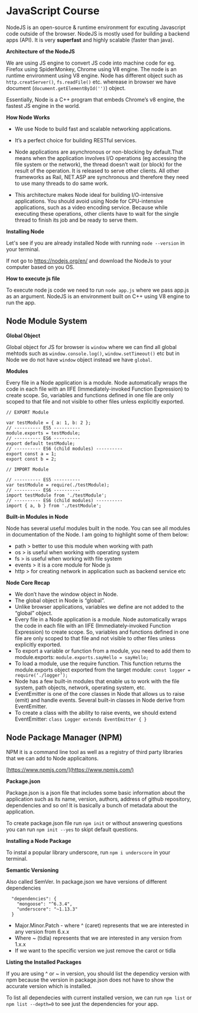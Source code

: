 # JavaScript Course

NodeJS is an open-source & runtime environment for excuting Javascript code outside of the browser. NodeJS is mostly used for building a backend apps (API). It is very <b>superfast</b> and highly scalable (faster than java).

<b>Architecture of the NodeJS</b>

We are using JS engine to convert JS code into machine code for eg. Firefox using SpiderMonkey, Chrome using V8 engine. The node is an runtime environment using V8 engine. Node has different object such as `http.creatServer()`, `fs.readFile()` etc. wherease in browser we have document (`document.getElementById('')`) object.

Essentially, Node is a C++ program that embeds Chrome’s v8 engine, the fastest JS engine in the world.

<b>How Node Works</b>

- We use Node to build fast and scalable networking applications.

- It’s a perfect choice for building RESTful services.

- Node applications are asynchronous or non-blocking by default.That means when the application involves I/O operations (eg accessing the file system or the network), the thread doesn’t wait (or block) for the result of the operation. It is released to serve other clients. All other frameworks as Rail, NET.ASP are synchronous and therefore they need to use many threads to do same work.

- This architecture makes Node ideal for building I/O-intensive applications. You should avoid using Node for CPU-intensive applications, such as a video encoding service. Because while executing these operations, other clients have to wait for the single thread to finish its job and be ready to serve them.  

<b>Installing Node</b>

Let's see if you are already installed Node with running `node --version` in your terminal.

If not go to https://nodejs.org/en/ and download the NodeJs to your computer based on you OS.

<b>How to execute js file</b>

To execute node js code we need to run `node app.js` where we pass app.js as an argument. NodeJS is an environment built on C++ using V8 engine to run the app.

## Node Module System

<b>Global Object</b>

Global object for JS for browser is `window` where we can find all global mehtods such as `window.console.log()`, `window.setTimeout()` etc but in Node we do not have `window` object instead we have `global`.

<b>Modules</b>

Every file in a Node application is a module. Node automatically wraps the code in each file with an IIFE (Immediately-invoked Function Expression) to create scope. So, variables and functions defined in one file are only scoped to that file and not visible to other files unless explicitly exported.

```
// EXPORT Module

var testModule = { a: 1, b: 2 };
// ---------- ES5 ----------
module.exports = testModule;
// ---------- ES6 ----------
export default testModule;
// ---------- ES6 (child modules) ----------
export const a = 1;
export const b = 2;
```

```
// IMPORT Module

// ---------- ES5 ----------
var testModule = require(./testModule);
// ---------- ES6 ----------
import testModule from './testModule';
// ---------- ES6 (child modules) ----------
import { a, b } from './testModule';
```

<b>Built-in Modules in Node</b>

Node has several useful modules built in the node. You can see all modules in documentation of the Node. I am going to highlight some of them below:

- path > better to use this module when working with path
- os > is useful when working with operating system
- fs > is useful when working with file system
- events > it is a core module for Node js 
- http > for creating network in application such as backend service etc

<b>Node Core Recap</b>

- We don’t have the window object in Node. 
- The global object in Node is “global”. 
- Unlike browser applications, variables we define are not added to the “global” object.
- Every file in a Node application is a module. Node automatically wraps the code in each file with an IIFE (Immediately-invoked Function Expression) to create scope. So, variables and functions defined in one file are only scoped to that file and not visible to other files unless explicitly exported.
- To export a variable or function from a module, you need to add them to module.exports: `module.exports.sayHello = sayHello;`
- To load a module, use the require function. This function returns the module.exports object exported from the target module: `const logger = require(‘./logger’);` 
- Node has a few built-in modules that enable us to work with the file system, path objects, network, operating system, etc. 
- EventEmitter is one of the core classes in Node that allows us to raise (emit) and handle events. Several built-in classes in Node derive from EventEmitter.
- To create a class with the ability to raise events, we should extend EventEmitter: `class Logger extends EventEmitter { }`

## Node Package Manager (NPM)

NPM it is a command line tool as well as a registry of third party libraries that we can add to Node applicaitons.

[https://www.npmjs.com/](https://www.npmjs.com/)

<b>Package.json</b>

Package.json is a json file that includes some basic information about the application such as its name, version, authors, address of github repository, dependencies and so on! It is basically a bunch of metadata about the application.

To create package.json file run `npm init` or without answering questions you can run `npm init --yes` to skipt default questions.


<b>Installing a Node Package</b>

To instal a popular library underscore, run `npm i underscore` in your terminal.

<b>Semantic Versioning</b>

Also called SemVer. In package.json we have versions of different dependencies

```
  "dependencies": {
    "mongoose": "^6.3.4", 
    "underscore": "~1.13.3"
  }
```

- Major.Minor.Patch - where ^ (caret) represents that we are interested in any version from 6.x.x
- Where ~ (tidla) represents that we are interested in any version from 1.x.x
- If we want to the specific version we just remove the carot or tidla 

<b>Listing the Installed Packages</b>

If you are using ^ or ~ in version, you should list the dependicy version with npm because the version in package.json does not have to show the accurate version which is installed.

To list all dependecies with current installed version, we can run `npm list` or `npm list --depth=0` to see just the dependencies for your app. 

